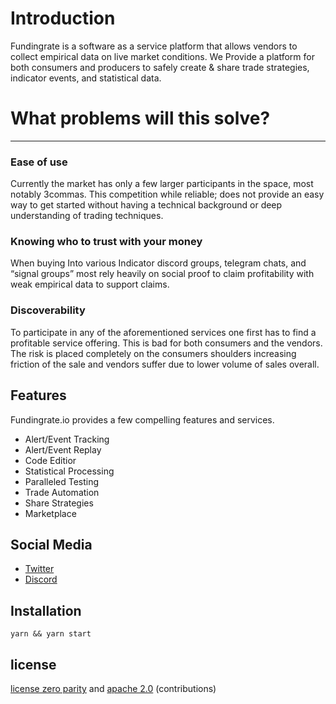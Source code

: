 # Introduction

Fundingrate is a software as a service platform that allows vendors to collect empirical data on live market conditions. We Provide a platform for both consumers and producers to safely create & share trade strategies, indicator events, and statistical data.

# What problems will this solve?

---

### Ease of use

Currently the market has only a few larger participants in the space, most notably 3commas. This competition while reliable; does not provide an easy way to get started without having a  technical background or deep understanding of trading techniques.

### Knowing who to trust with your money

When buying Into various Indicator discord groups, telegram chats, and “signal groups” most rely heavily on social proof to claim profitability with weak empirical data to support claims.

### Discoverability

To participate in any of the aforementioned services one first has to find a profitable service offering. This is bad for both consumers and the vendors. The risk is placed completely on the consumers shoulders increasing friction of the sale and vendors suffer due to lower volume of sales overall.

## Features

Fundingrate.io provides a few compelling features and services.

* Alert/Event Tracking
* Alert/Event Replay
* Code Editior
* Statistical Processing
* Paralleled Testing
* Trade Automation
* Share Strategies
* Marketplace

## Social Media

- [Twitter](https://twitter.com/FundingrateIO)
- [Discord](https://discord.gg/jWcakUj)

## Installation
```
yarn && yarn start
```

## license

[license zero parity](https://licensezero.com/licenses/parity)
and [apache 2.0](https://www.apache.org/licenses/LICENSE-2.0.txt)
(contributions)
